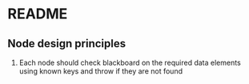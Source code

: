 # README

## Node design principles

1. Each node should check blackboard on the required data elements using known keys and throw if they are not found
